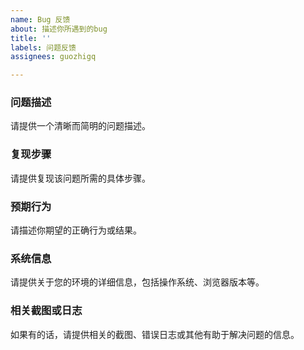 ```yaml
---
name: Bug 反馈
about: 描述你所遇到的bug
title: ''
labels: 问题反馈
assignees: guozhigq

---
```


### 问题描述
请提供一个清晰而简明的问题描述。

### 复现步骤
请提供复现该问题所需的具体步骤。

### 预期行为
请描述你期望的正确行为或结果。

### 系统信息
请提供关于您的环境的详细信息，包括操作系统、浏览器版本等。

### 相关截图或日志
如果有的话，请提供相关的截图、错误日志或其他有助于解决问题的信息。
